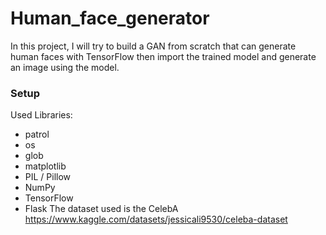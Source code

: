 # Human_face_generator
In this project, I will try to build a GAN from scratch that can generate human faces with TensorFlow then import the trained model and generate an image using the model.
### Setup
Used Libraries:
-  patrol
- os
- glob
- matplotlib
- PIL / Pillow
- NumPy
- TensorFlow
- Flask
The dataset used is the CelebA https://www.kaggle.com/datasets/jessicali9530/celeba-dataset
